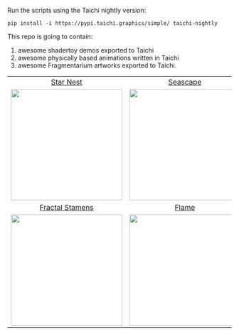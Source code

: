 Run the scripts using the Taichi nightly version:

```
pip install -i https://pypi.taichi.graphics/simple/ taichi-nightly
```


This repo is going to contain:

1. awesome shadertoy demos exported to Taichi
2. awesome physically based animations written in Taichi
3. awesome Fragmentarium artworks exported to Taichi.


|     |     |     |
|:---:|:---:|:---:|
|[Star Nest](https://www.shadertoy.com/view/XlfGRj)|[Seascape](https://www.shadertoy.com/view/Ms2SD1)|[Protean Clouds](https://www.shadertoy.com/view/3l23Rh)|
|<a href="./star_nest.py"><img width="250" src="https://user-images.githubusercontent.com/23307174/167791175-0a179d0a-50fe-4253-8b40-554114115635.png"></img></a>|<a href="./seascape.py"><img width="250" src="https://user-images.githubusercontent.com/23307174/167810755-2ec1ff2e-6d3f-43dc-be04-99e89e31e74f.png"></img></a>|<a href="./protean_clouds.py"><img width="250" src="https://user-images.githubusercontent.com/23307174/168968471-44903ae3-9e3c-463a-a389-a56e8c1227cb.png"></img></a>|
|[Fractal Stamens](https://www.shadertoy.com/view/ttdfz2)|[Flame](https://www.shadertoy.com/view/MdX3zr)||
|<a href="./fractal_stamens.py"><img width="250" src="https://user-images.githubusercontent.com/23307174/169115461-899a7bdd-94ed-415f-9f72-2a0d050d21cf.png"></img></a>|<a href="./flame.py"><img width="250" src="https://user-images.githubusercontent.com/23307174/169733155-0d580be7-5867-4c7f-9aba-91ff804aaae9.png"></img></a>|


